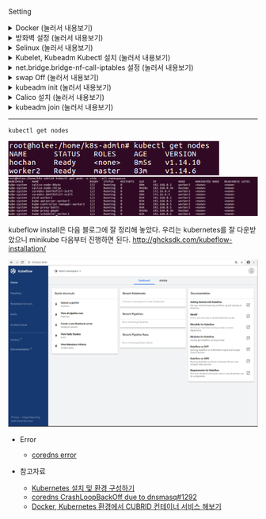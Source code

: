 Setting

<details>
<summary> Docker (눌러서 내용보기) </summary>
<div markdown="1">  

##### 🌼 Docker Download
[dockerInit.sh](dockerInit.sh)

##### 🌼 Sudo 명령없이 Docker 실행
[dockerSudo.sh](dockerSudo.sh)

##### 🌼 docker 특정 버전 다운로드
[docker downgrade](https://docs.docker.com/engine/install/ubuntu/)
```
apt-get install docker-ce=5:18.09.1~3-0~ubuntu-xenial docker-ce-cli=5:18.09.1~3-0~ubuntu-xenial containerd.io
```

##### 🌼 docker cgroup 확인
```
docker info | grep -i cgroup
```

</div>
</details>

<details>
<summary> 방화벽 설정 (눌러서 내용보기) </summary>
<div markdown="1">
kubernetes 환경에서 사용하는 포트는 다음 페이지에 있으며, worker와 master에서 사용하는 포트가 다 다르다.  

https://kubernetes.io/docs/setup/production-environment/tools/kubeadm/install-kubeadm/#check-required-ports  

##### 🌼 MasterNode 방화벽
[firewallMaster.sh](./firewallMaster.sh)

##### 🌼 WorkerNode 방화벽
[firewallWorker.sh](./firewallWorker.sh)

##### 🌼 Calico 포트 방화벽 열기
[firewallCalico.sh](./firewallCalico.sh)

##### 🌼 Flannel 포트 방화벽 열기
[firewallFlannel.sh](./firewallFlannel.sh)

##### 🌼 모든 방화벽 열기
```
systemctl stop firewalld
```

</div>
</details>

<details>
<summary> Selinux (눌러서 내용보기) </summary>
<div markdown="1">  

[selinux.sh](./selinux.sh)

</div>
</details>

<details>
<summary> Kubelet, Kubeadm Kubectl 설치 (눌러서 내용보기) </summary>
<div markdown="1">  

```
sudo apt install apt-transport-https
curl -s https://packages.cloud.google.com/apt/doc/apt-key.gpg | sudo apt-key add
sudo add-apt-repository "deb https://apt.kubernetes.io/ kubernetes-$(lsb_release -cs) main"
sudo apt update
sudo apt install kubelet=1.14.1-00 kubeadm=1.14.1-00 kubectl=1.14.1-00 kubernetes-cni=0.7.5-00

# 패키지가 자동으로 설치, 업그레이드, 제거되지않도록 고정함
sudo apt-mark hold kubelet kubeadm kubectl

kubeadm version
kubelet --version
kubectl version
```

[k8s_install.sh](./k8s_install.sh)  
yum에서 repository문제 시 apt-get으로  
[ubuntu16.04_kubernetes_install.md](./ubuntu16.04_kubernetes_install.md) 참고해서 설치  

1.14.x 버전으로 만들어야하면 아래 소스를 참고해요!  
[k8s_downgrade.sh](./k8s_downgrade.sh)

##### 🌼 kubelet 재실행하기
```
systemctl restart kubelet
```

##### 🌼 kubelet 상태보기
```
systemctl status kubelet
```

##### 🌼 kubelet 로그보기
```
journalctl -xeu kubelet
```

##### 🌼 kubelet 다시 다운로드
```
apt-get purge kubelet && apt-get install kubelet=1.14.0-00
```
</div>
</details>

<details>
<summary> net.bridge.bridge-nf-call-iptables 설정 (눌러서 내용보기) </summary>
<div markdown="1">  

[net_bridge.sh](./net_bridge.sh)

</div>
</details>

<details>
<summary> swap Off (눌러서 내용보기) </summary>
<div markdown="1">  

Kubernetes는 Master, Worker 노드 모두 swap을 off 해야한다.   
Swap이 off 되어 있지 않으면 kubeadm init 단계에서   
`"[ERROR SWAP]: running with swap on is not supported. Please disable swap"` 에러가 출력된다.  
[swapOff.sh](./swapOff.sh)

```
sudo swapoff -a
sudo sed -i '/swap/s/^/#/' /etc/fstab
```
</div>
</details>

<details>
<summary> kubeadm init (눌러서 내용보기) </summary>
<div markdown="1">  

[Create Cluster Kubeadm](https://kubernetes.io/docs/setup/production-environment/tools/kubeadm/create-cluster-kubeadm/)

pod network add-on의 종류에 따라서 `--pod-network-cidr` 설정 값을 다르게 해주어야 한다.   

pod network add-on로 Calico를 사용하므로 `--pod-network-cidr` 설정 값을 `192.168.0.0/16`으로 해야 하지만 가상머신 네트워크 대역인 `192.168.0.5/24`와 겹치기 때문에 `172.16.0.0/16`으로 변경하여 사용하자.

[k8s_init.sh](./k8s_init.sh)

</div>
</details>

<details>
<summary> Calico 설치 (눌러서 내용보기) </summary>
<div markdown="1">  

[Calico 설치](https://docs.projectcalico.org/v3.3/getting-started/kubernetes/installation/calico)  

`kubectl get nodes`
`kubectl get pods -n kube-system -o -wide`
 - pod network add-on이 설치되어 있지 않은 상태에서는 CoreDNS가 아직 시작되지 않은 상태를 확인할 수 있다.
![corednserr](./img/corednserr.png)

 - pod network add-on 설치는 Master 노드에서만 한다.   
`kubeadm init` 단계에서 `--pod-network-cidr` 설정 값을 `172.16.0.0/16`으로 변경하여 사용하기는 했지만 Calico YAML 파일에서도 값을 변경하여 설치해야 한다.

[calico.sh](./calico.sh)

- pod network add-on를 설치한 이후에 CoreDNS가 정상적으로 시작된 상태를 확인할 수 있다.
![coredns](./img/coredns.png)

##### CrashLoopBackOff
```
# delete loop
kubectl -n kube-system edit configmap coredns
```
```
kubectl describe pod coredns-fb8bdccf-ppzwm -n kube-system
```

```
kubectl logs -n kube-system coredns-fb8bdccf-ppzwm -n kube-system
```

</div>
</details>

<details>
<summary> kubeadm join (눌러서 내용보기) </summary>
<div markdown="1">   

 Worker 노드가 되기 위해서는 `kubeadm join` 명령어를 실행해서 Master 노드에 등록해야 한다.   
 `kubeadm join` 명령어 실행에 필요한 옵션들은 Master 노드에서 아래 명령어를 실행해서 확인할 수 있다.

```
 kubeadm token create --print-join-command
```

- worker node 등록
```
kubeadm join 192.168.0.5:6443 --token hcfumm.jerovbeueijtcflc --discovery-token-ca-cert-hash sha256:5e895759bvavsdsifsadad0...
```
![join](./img/join.png)
</div>
</details>

--- 

```
kubectl get nodes
```
![getnodes](./img/getnodes.png)
![masterpod](./img/masterpod.png)

kubeflow install은 다음 블로그에 잘 정리해 놓았다. 우리는 kubernetes를 잘 다운받았으니 minikube 다음부터 진행하면 된다.
http://ghcksdk.com/kubeflow-installation/

![kubeflow](./img/kubeflow.png)

- Error
    - [coredns error](https://github.com/kubernetes/kubeadm/issues/1292)  


- 참고자료
    - [Kubernetes 설치 및 환경 구성하기](https://medium.com/finda-tech/overview-8d169b2a54ff)
    - [coredns CrashLoopBackOff due to dnsmasq#1292](https://github.com/kubernetes/kubeadm/issues/1292)
    - [Docker, Kubernetes 환경에서 CUBRID 컨테이너 서비스 해보기](https://www.cubrid.com/blog/3820603)
